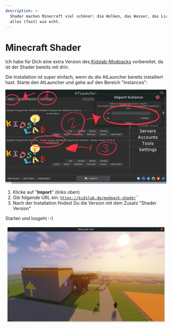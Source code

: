 ```yaml
---
description: >-
  Shader machen Minecraft viel schöner: die Wolken, das Wasser, das Licht -
  alles (fast) wie echt.
---
```


# Minecraft Shader

Ich habe für Dich eine extra Version des[ Kidslab-Modpacks](installation.md) vorbereitet, da ist der Shader bereits mit drin.

Die Installation ist super einfach, wenn du die AtLauncher bereits installiert hast. Starte den AtLauncher und gehe auf den Bereich "Instances":

![](<../../.gitbook/assets/Atlauncher - Shader.png>)

1. Klicke auf "**Import**" (links oben)
2. Gib folgende URL ein: [`https://kidslab.de/modpack-shader`](https://kidslab.de/modpack-shader)\`\`
3. Nach der Installation findest Du die Version mit dem Zusatz "Shader Version"

Starten und losgeht :-)

![](<../../.gitbook/assets/AtLauncher - Shader Demo.png>)
